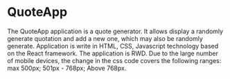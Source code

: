 # QuoteApp

The QuoteApp application is a quote generator. 
It allows display a randomly generate quotation and add
a new one, which may also be randomly generate. 
Application is write in HTML, CSS, Javascript technology 
based on the React framework. The application is RWD. 
Due to the large number of mobile devices, the change in the css code
covers the following ranges:
max 500px;
501px - 768px;
Above 768px.
